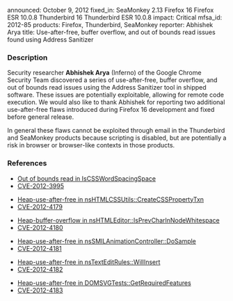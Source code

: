 announced: October 9, 2012
fixed_in: SeaMonkey 2.13
          Firefox 16
          Firefox ESR 10.0.8
          Thunderbird 16
          Thunderbird ESR 10.0.8
impact: Critical
mfsa_id: 2012-85
products: Firefox, Thunderbird, SeaMonkey
reporter: Abhishek Arya
title: Use-after-free, buffer overflow, and out of bounds read issues found using Address Sanitizer

<h3>Description</h3>

<p>Security researcher <strong>Abhishek Arya</strong> (Inferno) of the Google
Chrome Security Team discovered a series of use-after-free, buffer overflow, and
out of bounds read issues using the Address Sanitizer tool in shipped software.
These issues are potentially exploitable, allowing for remote code execution.
We would also like to thank Abhishek for reporting two additional use-after-free
flaws introduced during Firefox 16 development and fixed before general release. 
</p>

<p class="note">In general these flaws cannot be exploited through email in the
Thunderbird and SeaMonkey products because scripting is disabled, but are
potentially a risk in browser or browser-like contexts in those products.</p>


<h3>References</h3>

<ul>
  <li><a href="https://bugzilla.mozilla.org/show_bug.cgi?id=765621">
      Out of bounds read in IsCSSWordSpacingSpace</a></li>
  <li><a href="http://cve.mitre.org/cgi-bin/cvename.cgi?name=CVE-2012-3995" class="ex-ref">CVE-2012-3995</a></li>
</ul>

<ul>
  <li><a href="https://bugzilla.mozilla.org/show_bug.cgi?id=785574">
      Heap-use-after-free in nsHTMLCSSUtils::CreateCSSPropertyTxn</a></li>
  <li><a href="http://cve.mitre.org/cgi-bin/cvename.cgi?name=CVE-2012-4179" class="ex-ref">CVE-2012-4179</a></li>
</ul>

<ul>
  <li><a href="https://bugzilla.mozilla.org/show_bug.cgi?id=785720">
      Heap-buffer-overflow in nsHTMLEditor::IsPrevCharInNodeWhitespace</a></li>
  <li><a href="http://cve.mitre.org/cgi-bin/cvename.cgi?name=CVE-2012-4180" class="ex-ref">CVE-2012-4180</a></li>
</ul>

<ul>
  <li><a href="https://bugzilla.mozilla.org/show_bug.cgi?id=786111">
      Heap-use-after-free in nsSMILAnimationController::DoSample</a></li>
  <li><a href="http://cve.mitre.org/cgi-bin/cvename.cgi?name=CVE-2012-4181" class="ex-ref">CVE-2012-4181</a></li>
</ul>

<ul>
  <li><a href="https://bugzilla.mozilla.org/show_bug.cgi?id=788950">
       Heap-use-after-free in nsTextEditRules::WillInsert</a></li>
  <li><a href="http://cve.mitre.org/cgi-bin/cvename.cgi?name=CVE-2012-4182" class="ex-ref">CVE-2012-4182</a></li>
</ul>

<ul>
  <li><a href="https://bugzilla.mozilla.org/show_bug.cgi?id=786895">
      Heap-use-after-free in DOMSVGTests::GetRequiredFeatures</a></li>
  <li><a href="http://cve.mitre.org/cgi-bin/cvename.cgi?name=CVE-2012-4183" class="ex-ref">CVE-2012-4183</a></li>
</ul>




